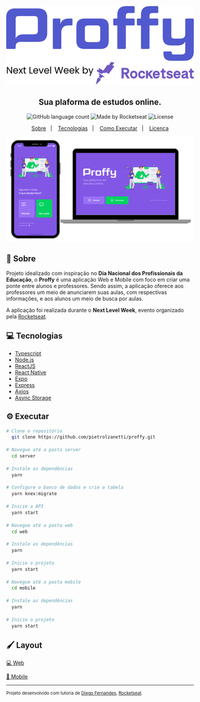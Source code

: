<div align="center">
  <img src=".github/logo.svg" alt="Proffy" title="Proffy" />
  
  <div align="center">
    <img src=".github/footer.svg" alt="Proffy Footer" title="Proffy" />
  </div>
  <h2>Sua plaforma de estudos online.</h2>

  <p align="center">
  <img alt="GitHub language count" src="https://img.shields.io/badge/languages-4-blueviolet">

  <img alt="Made by Rocketseat" src="https://img.shields.io/badge/made_by-Pietro_Zanetti-blueviolet">

  <img alt="License" src="https://img.shields.io/badge/license-MIT-blueviolet">
</p>
</div>

<p align="center">
  <a href="#bookmark-sobre">Sobre</a>&nbsp;&nbsp;&nbsp;|&nbsp;&nbsp;&nbsp;
  <a href="#rocket-tecnologias">Tecnologias</a>&nbsp;&nbsp;&nbsp;|&nbsp;&nbsp;&nbsp;
  <a href="#boom-como-executar">Como Executar</a>&nbsp;&nbsp;&nbsp;|&nbsp;&nbsp;&nbsp;
  <a href="#memo-licença">Licença</a>
</p>

<p align="center">
  <img alt="Design do projeto" width="650px" src="./.github/design.png" />
<p>

## :page_with_curl: Sobre

Projeto idealizado com inspiração no **Dia Nacional dos Profissionais da Educação**, o **Proffy** é uma aplicação Web e Mobile com foco em criar uma ponte entre alunos e professores. Sendo assim, a aplicação oferece aos professores um meio de anunciarem suas aulas, com respectivas informações, e aos alunos um meio de busca por aulas.
  
A aplicação foi realizada durante o **Next Level Week**, evento organizado pela [Rocketseat](https://rocketseat.com.br/).

## :computer: Tecnologias

-  [Typescript](https://www.typescriptlang.org/)
-  [Node.js](https://nodejs.org/en/)
-  [ReactJS](https://reactjs.org/)
-  [React Native](http://facebook.github.io/react-native/)
-  [Expo](https://expo.io/)
-  [Express](https://expressjs.com/)
-  [Axios](https://github.com/axios/axios)
-  [Async Storage](https://github.com/react-native-community/async-storage)

## :gear: Executar

```bash
# Clone o repositório
  git clone https://github.com/pietrolzanetti/proffy.git

# Navegue até a pasta server
  cd server
  
# Instale as dependências
  yarn

# Configure o banco de dados e crie a tabela
  yarn knex:migrate

# Inicie a API
  yarn start

# Navegue até a pasta web
  cd web

# Instale as dependências
  yarn

# Inicie o projeto
  yarn start
  
# Navegue até a pasta mobile
  cd mobile

# Instale as dependências
  yarn

# Inicie o projeto
  yarn start
```


## :paintbrush: Layout

[💻 Web](https://www.figma.com/file/Snen317VmzHluRUHBRlzTE/Proffy-Web-Copy?node-id=0%3A1)

[📱 Mobile](https://www.figma.com/file/DwHBNPVW9M0ruTIke5XOYo/Proffy-Mobile-Copy?node-id=0%3A1)

---
<sup>Projeto desenvolvido com tutoria de [Diego Fernandes](https://github.com/diego3g), [Rocketseat](rocketseat.com.br).</sup>
